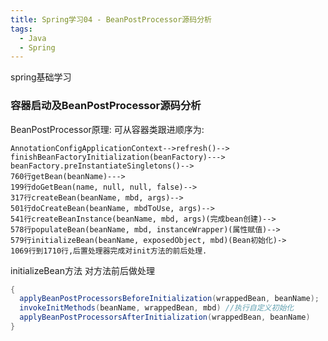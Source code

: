 ```yaml
---
title: Spring学习04 - BeanPostProcessor源码分析
tags:
  - Java
  - Spring
---
```


spring基础学习

### 容器启动及BeanPostProcessor源码分析

BeanPostProcessor原理:
可从容器类跟进顺序为:
```
AnnotationConfigApplicationContext-->refresh()-->
finishBeanFactoryInitialization(beanFactory)--->
beanFactory.preInstantiateSingletons()-->
760行getBean(beanName)--->
199行doGetBean(name, null, null, false)-->
317行createBean(beanName, mbd, args)-->
501行doCreateBean(beanName, mbdToUse, args)-->
541行createBeanInstance(beanName, mbd, args)(完成bean创建)-->
578行populateBean(beanName, mbd, instanceWrapper)(属性赋值)-->
579行initializeBean(beanName, exposedObject, mbd)(Bean初始化)->
1069行到1710行,后置处理器完成对init方法的前后处理.
```

initializeBean方法 对方法前后做处理
```java
{
  applyBeanPostProcessorsBeforeInitialization(wrappedBean, beanName);
  invokeInitMethods(beanName, wrappedBean, mbd) //执行自定义初始化
  applyBeanPostProcessorsAfterInitialization(wrappedBean, beanName)
}
```








